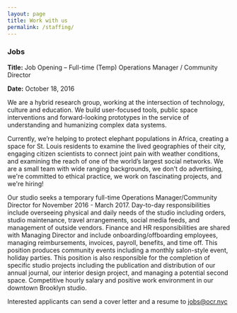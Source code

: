```yaml
---
layout: page
title: Work with us
permalink: /staffing/
---
```



### Jobs




**Title:** Job Opening – Full-time (Temp) Operations Manager / Community Director

**Date:** October 18, 2016

We are a hybrid research group, working at the intersection of technology, culture and education. We build user-focused tools, public space interventions and forward-looking prototypes in the service of understanding and humanizing complex data systems.

Currently, we’re helping to protect elephant populations in Africa, creating a space for St. Louis residents to examine the lived geographies of their city, engaging citizen scientists to connect joint pain with weather conditions, and examining the reach of one of the world’s largest social networks. We are a small team with wide ranging backgrounds, we don't do advertising, we're committed to ethical practice, we work on fascinating projects, and we're hiring!

Our studio seeks a temporary full-time Operations Manager/Community Director for November 2016 - March 2017.  Day-to-day responsibilities include overseeing physical and daily needs of the studio including orders, studio maintenance, travel arrangements, social media feeds, and management of outside vendors. Finance and HR responsibilities are shared with Managing Director and include onboarding/offboarding employees, managing reimbursements, invoices, payroll, benefits, and time off.  This position produces community events including a monthly salon-style event, holiday parties.  This position is also responsible for the completion of specific studio projects including the publication and distribution of our annual journal, our interior design project, and managing a potential second space.  Competitive hourly salary and positive work environment in our downtown Brooklyn studio.

Interested applicants can send a cover letter and a resume to [jobs@ocr.nyc](mailto:jobs@ocr.nyc)